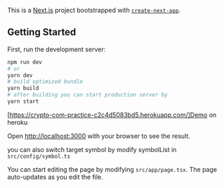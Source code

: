 This is a [Next.js](https://nextjs.org/) project bootstrapped with [`create-next-app`](https://github.com/vercel/next.js/tree/canary/packages/create-next-app).

## Getting Started

First, run the development server:

```bash
npm run dev
# or
yarn dev
# build optimized bundle
yarn build
# after building you can start production server by
yarn start
```

[https://crypto-com-practice-c2c4d5083bd5.herokuapp.com/]Demo on heroku

Open [http://localhost:3000](http://localhost:3000) with your browser to see the result.

you can also switch target symbol by modify symbolList in `src/config/symbol.ts`

You can start editing the page by modifying `src/app/page.tsx`. The page auto-updates as you edit the file.
